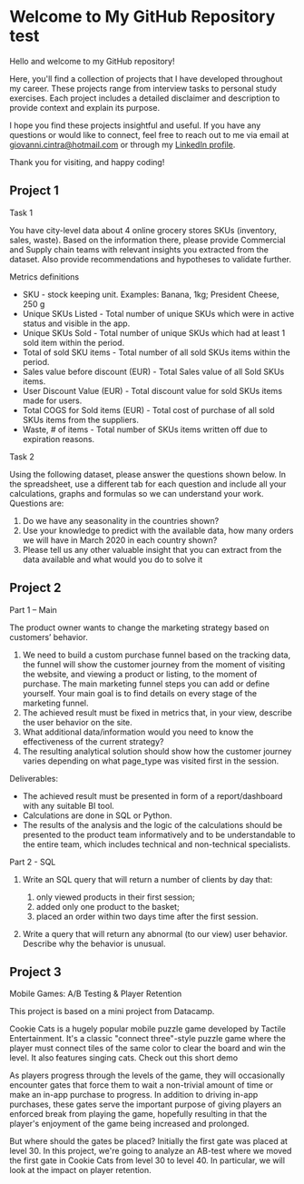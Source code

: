 # Welcome to My GitHub Repository test
Hello and welcome to my GitHub repository!

Here, you'll find a collection of projects that I have developed throughout my career. These projects range from interview tasks to personal study exercises. Each project includes a detailed disclaimer and description to provide context and explain its purpose.

I hope you find these projects insightful and useful. If you have any questions or would like to connect, feel free to reach out to me via email at giovanni.cintra@hotmail.com or through my [LinkedIn profile](https://www.linkedin.com/in/giovannicintra/).

Thank you for visiting, and happy coding!

## Project 1
Task 1

You have city-level data about 4 online grocery stores SKUs (inventory, sales, waste). Based on the information there, please provide Commercial and Supply chain teams with relevant insights you extracted from the dataset. Also provide recommendations and hypotheses to validate further. 

Metrics definitions

* SKU - stock keeping unit. Examples: Banana, 1kg; President Cheese, 250 g
* Unique SKUs Listed - Total number of unique SKUs which were in active status and visible in the app.
* Unique SKUs Sold - Total number of unique SKUs which had at least 1 sold item within the period.
* Total of sold SKU items - Total number of all sold SKUs items within the period.
* Sales value before discount (EUR) - Total Sales value of all Sold SKUs items.
* User Discount Value (EUR) - Total discount value for sold SKUs items made for users.
* Total COGS for Sold items (EUR) - Total cost of purchase of all sold SKUs items from the suppliers.
* Waste, # of items - Total number of SKUs items written off due to expiration reasons.

Task 2

Using the following dataset, please answer the questions shown below. In the spreadsheet, use a different tab for each question and include all your calculations, graphs and formulas so we can understand your work. Questions are:

1. Do we have any seasonality in the countries shown?
2. Use your knowledge to predict with the available data, how many orders we will have in March 2020 in each country shown?
3. Please tell us any other valuable insight that you can extract from the data available and what would you do to solve it


## Project 2

Part 1 – Main 

The product owner wants to change the marketing strategy based on customers’ behavior.

1. We need to build a custom purchase funnel based on the tracking data, the funnel will 
show the customer journey from the moment of visiting the website, and viewing a 
product or listing, to the moment of purchase. The main marketing funnel steps you can
add or define yourself. Your main goal is to find details on every stage of the marketing 
funnel.
2. The achieved result must be fixed in metrics that, in your view, describe the user 
behavior on the site.
3. What additional data/information would you need to know the effectiveness of the 
current strategy?
4. The resulting analytical solution should show how the customer journey varies 
depending on what page_type was visited first in the session.

Deliverables: 
* The achieved result must be presented in form of a report/dashboard with any suitable 
BI tool. 
* Calculations are done in SQL or Python.
* The results of the analysis and the logic of the calculations should be presented to the 
product team informatively and to be understandable to the entire team, which 
includes technical and non-technical specialists.

Part 2 - SQL

1. Write an SQL query that will return a number of clients by day that:
    1. only viewed products in their first session;
    2. added only one product to the basket;
    3. placed an order within two days time after the first session.
  
2. Write a query that will return any abnormal (to our view) user behavior. Describe why 
the behavior is unusual.


## Project 3

Mobile Games: A/B Testing & Player Retention

This project is based on a mini project from Datacamp.

Cookie Cats is a hugely popular mobile puzzle game developed by Tactile Entertainment. It's a classic "connect three"-style puzzle game where the player must connect tiles of the same color to clear the board and win the level. It also features singing cats. Check out this short demo

As players progress through the levels of the game, they will occasionally encounter gates that force them to wait a non-trivial amount of time or make an in-app purchase to progress. In addition to driving in-app purchases, these gates serve the important purpose of giving players an enforced break from playing the game, hopefully resulting in that the player's enjoyment of the game being increased and prolonged.

But where should the gates be placed? Initially the first gate was placed at level 30. In this project, we're going to analyze an AB-test where we moved the first gate in Cookie Cats from level 30 to level 40. In particular, we will look at the impact on player retention.
